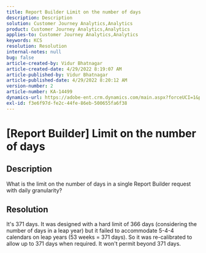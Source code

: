 ```yaml
---
title: Report Builder Limit on the number of days
description: Description
solution: Customer Journey Analytics,Analytics
product: Customer Journey Analytics,Analytics
applies-to: Customer Journey Analytics,Analytics
keywords: KCS
resolution: Resolution
internal-notes: null
bug: false
article-created-by: Vidur Bhatnagar
article-created-date: 4/29/2022 8:19:07 AM
article-published-by: Vidur Bhatnagar
article-published-date: 4/29/2022 8:20:12 AM
version-number: 2
article-number: KA-14499
dynamics-url: https://adobe-ent.crm.dynamics.com/main.aspx?forceUCI=1&pagetype=entityrecord&etn=knowledgearticle&id=6e699105-95c7-ec11-a7b6-0022480a1de4
exl-id: f3e6f97d-fe2c-44fe-86eb-500655fa6f38
---
```

# [Report Builder] Limit on the number of days

## Description


What is the limit on the number of days in a single Report Builder request with daily granularity?


## Resolution


It's 371 days. It was designed with a hard limit of 366 days (considering the number of days in a leap year) but it failed to accommodate 5-4-4 calendars on leap years (53 weeks = 371 days). So it was re-calibrated to allow up to 371 days when required. It won't permit beyond 371 days.
